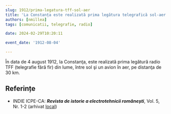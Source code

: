 ```yaml
---
slug: 1912/prima-legatura-tff-sol-aer
title: 'La Constanța este realizată prima legătura telegrafică sol-aer'
authors: [nmillea]
tags: [comunicatii, telegrafie, radio]

date: 2024-02-29T10:20:11

event_date: '1912-08-04'

---
```


În data de 4 august 1912, la Constanţa, este realizată prima legătură radio TFF (telegrafie fără fir) din lume,
între sol şi un avion în aer, pe distanţa de 30 km.

<!-- truncate -->

## Referințe

- INDIE ICPE-CA: _**Revista de istorie a electrotehnicii românești**_, Vol. 5, Nr. 1-2 (arhivat [local](https://cronica-it.github.io/arhiva/#2019))
